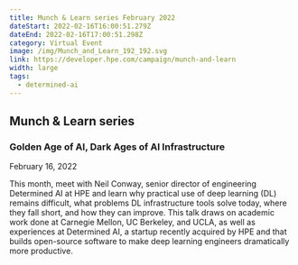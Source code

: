 ```yaml
---
title: Munch & Learn series February 2022
dateStart: 2022-02-16T16:00:51.279Z
dateEnd: 2022-02-16T17:00:51.298Z
category: Virtual Event
image: /img/Munch_and_Learn_192_192.svg
link: https://developer.hpe.com/campaign/munch-and-learn
width: large
tags:
  - determined-ai
---
```

## Munch & Learn series

### Golden Age of AI, Dark Ages of AI Infrastructure

February 16, 2022

This month, meet with Neil Conway, senior director of engineering Determined AI at HPE and learn why practical use of deep learning (DL) remains difficult, what problems DL infrastructure tools solve today, where they fall short, and how they can improve. This talk draws on academic work done at Carnegie Mellon, UC Berkeley, and UCLA, as well as experiences at Determined AI, a startup recently acquired by HPE and that builds open-source software to make deep learning engineers dramatically more productive.